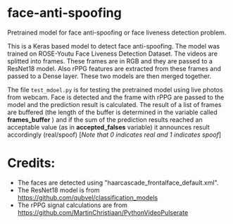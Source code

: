 # face-anti-spoofing
Pretrained model for face anti-spoofing or face liveness detection problem.

This is a Keras based model to detect face anti-spoofing. 
The model was trained on ROSE-Youtu Face Liveness Detection Dataset. The videos are splitted into frames. These frames are in RGB and they are passed to a ResNet18 model. Also rPPG features are extracted from these frames and passed to a Dense layer. These two models are then merged together.

The file `test_mdoel.py` is for testing the pretrained model using live photos from webcam. Face is detected and the frame with rPPG are passed to the model and the prediction result is calculated. 
The result of a list of frames are buffered (the length of the buffer is determined in the variable called **frames_buffer** ) and if the sum of the prediction results reached an acceptable value (as in **accepted_falses** variable) it announces result accordingly (real/spoof)   [*Note that 0 indicates real and 1 indicates spoof*]


# Credits:
- The faces are detected using "haarcascade_frontalface_default.xml".
- The ResNet18 model is from https://github.com/qubvel/classification_models
- The rPPG signal calculations are from https://github.com/MartinChristiaan/PythonVideoPulserate
